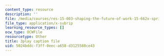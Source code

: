 ```yaml
---
content_type: resource
description: ''
file: /media/courses/res-15-003-shaping-the-future-of-work-15-662x-spring-2016/5024bddcf3ff0eeca658d3125588ce43_M4dl1quiPPY.srt
file_type: application/x-subrip
learning_resource_types: []
ocw_type: OCWFile
resourcetype: Other
title: 3play caption file
uid: 5024bddc-f3ff-0eec-a658-d3125588ce43
---
```

